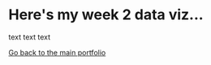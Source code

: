 # Here's my week 2 data viz...

text text text

<div class="flourish-embed flourish-chart" data-src="visualisation/11662985"><script src="https://public.flourish.studio/resources/embed.js"></script></div>

[Go back to the main portfolio](https://channingatcmu.github.io/94870-B2-Tell-Stories-with-Data---Channing/)
